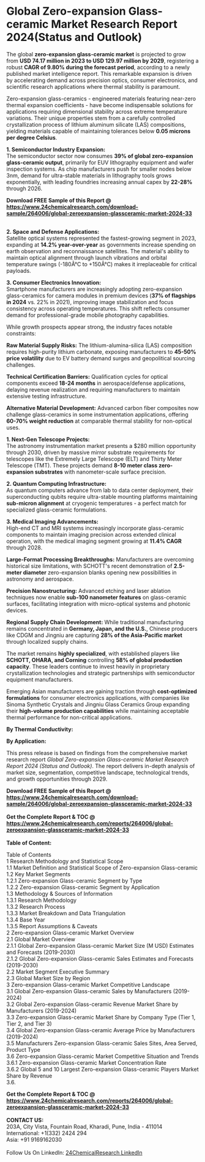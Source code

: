 <h1>Global Zero-expansion Glass-ceramic Market Research Report 2024(Status and Outlook)</h1><p>The global <strong>zero-expansion glass-ceramic market</strong> is projected to grow from <strong>USD 74.17 million in 2023 to USD 129.97 million by 2029</strong>, registering a robust <strong>CAGR of 9.80% during the forecast period</strong>, according to a newly published market intelligence report. This remarkable expansion is driven by accelerating demand across precision optics, consumer electronics, and scientific research applications where thermal stability is paramount.</p><p>Zero-expansion glass-ceramics - engineered materials featuring near-zero thermal expansion coefficients - have become indispensable solutions for applications requiring dimensional stability across extreme temperature variations. Their unique properties stem from a carefully controlled crystallization process of lithium aluminum silicate (LAS) compositions, yielding materials capable of maintaining tolerances below <strong>0.05 microns per degree Celsius</strong>.</p><p><strong>1. Semiconductor Industry Expansion:</strong><br>
The semiconductor sector now consumes <strong>39% of global zero-expansion glass-ceramic output</strong>, primarily for EUV lithography equipment and wafer inspection systems. As chip manufacturers push for smaller nodes below 3nm, demand for ultra-stable materials in lithography tools grows exponentially, with leading foundries increasing annual capex by <strong>22-28%</strong> through 2026.</p><div><b>Download FREE Sample of this Report @ 
            <a href="https://www.24chemicalresearch.com/download-sample/264006/global-zeroexpansion-glassceramic-market-2024-33">
            https://www.24chemicalresearch.com/download-sample/264006/global-zeroexpansion-glassceramic-market-2024-33</a></b></div><br><p><strong>2. Space and Defense Applications:</strong><br>
Satellite optical systems represented the fastest-growing segment in 2023, expanding at <strong>14.2% year-over-year</strong> as governments increase spending on earth observation and reconnaissance satellites. The material's ability to maintain optical alignment through launch vibrations and orbital temperature swings (-180Â°C to +150Â°C) makes it irreplaceable for critical payloads.</p><p><strong>3. Consumer Electronics Innovation:</strong><br>
Smartphone manufacturers are increasingly adopting zero-expansion glass-ceramics for camera modules in premium devices (<strong>37% of flagships in 2024</strong> vs. 22% in 2021), improving image stabilization and focus consistency across operating temperatures. This shift reflects consumer demand for professional-grade mobile photography capabilities.</p><p>While growth prospects appear strong, the industry faces notable constraints:</p><p><strong>Raw Material Supply Risks:</strong> The lithium-alumina-silica (LAS) composition requires high-purity lithium carbonate, exposing manufacturers to <strong>45-50% price volatility</strong> due to EV battery demand surges and geopolitical sourcing challenges.</p><p><strong>Technical Certification Barriers:</strong> Qualification cycles for optical components exceed <strong>18-24 months</strong> in aerospace/defense applications, delaying revenue realization and requiring manufacturers to maintain extensive testing infrastructure.</p><p><strong>Alternative Material Development:</strong> Advanced carbon fiber composites now challenge glass-ceramics in some instrumentation applications, offering <strong>60-70% weight reduction</strong> at comparable thermal stability for non-optical uses.</p><p><strong>1. Next-Gen Telescope Projects:</strong><br>
The astronomy instrumentation market presents a $280 million opportunity through 2030, driven by massive mirror substrate requirements for telescopes like the Extremely Large Telescope (ELT) and Thirty Meter Telescope (TMT). These projects demand <strong>8-10 meter class zero-expansion substrates</strong> with nanometer-scale surface precision.</p><p><strong>2. Quantum Computing Infrastructure:</strong><br>
As quantum computers advance from lab to data center deployment, their superconducting qubits require ultra-stable mounting platforms maintaining <strong>sub-micron alignment</strong> at cryogenic temperatures - a perfect match for specialized glass-ceramic formulations.</p><p><strong>3. Medical Imaging Advancements:</strong><br>
High-end CT and MRI systems increasingly incorporate glass-ceramic components to maintain imaging precision across extended clinical operation, with the medical imaging segment growing at <strong>11.4% CAGR</strong> through 2028.</p><p><strong>Large-Format Processing Breakthroughs:</strong> Manufacturers are overcoming historical size limitations, with SCHOTT's recent demonstration of <strong>2.5-meter diameter</strong> zero-expansion blanks opening new possibilities in astronomy and aerospace.</p><p><strong>Precision Nanostructuring:</strong> Advanced etching and laser ablation techniques now enable <strong>sub-100 nanometer features</strong> on glass-ceramic surfaces, facilitating integration with micro-optical systems and photonic devices.</p><p><strong>Regional Supply Chain Development:</strong> While traditional manufacturing remains concentrated in <strong>Germany, Japan, and the U.S.</strong>, Chinese producers like CDGM and Jingniu are capturing <strong>28% of the Asia-Pacific market</strong> through localized supply chains.</p><p>The market remains <strong>highly specialized</strong>, with established players like <strong>SCHOTT, OHARA, and Corning</strong> controlling <strong>58% of global production capacity</strong>. These leaders continue to invest heavily in proprietary crystallization technologies and strategic partnerships with semiconductor equipment manufacturers.</p><p>Emerging Asian manufacturers are gaining traction through <strong>cost-optimized formulations</strong> for consumer electronics applications, with companies like Sinoma Synthetic Crystals and Jingniu Glass Ceramics Group expanding their <strong>high-volume production capabilities</strong> while maintaining acceptable thermal performance for non-critical applications.</p><p><strong>By Thermal Conductivity:</strong></p><p><strong>By Application:</strong></p><p>This press release is based on findings from the comprehensive market research report <em>Global Zero-expansion Glass-ceramic Market Research Report 2024 (Status and Outlook)</em>. The report delivers in-depth analysis of market size, segmentation, competitive landscape, technological trends, and growth opportunities through 2029.</p><div><b>Download FREE Sample of this Report @ 
            <a href="https://www.24chemicalresearch.com/download-sample/264006/global-zeroexpansion-glassceramic-market-2024-33">
            https://www.24chemicalresearch.com/download-sample/264006/global-zeroexpansion-glassceramic-market-2024-33</a></b></div><br><div><b>Get the Complete Report & TOC @ 
            <a href="https://www.24chemicalresearch.com/reports/264006/global-zeroexpansion-glassceramic-market-2024-33">
            https://www.24chemicalresearch.com/reports/264006/global-zeroexpansion-glassceramic-market-2024-33</a></b></div><br>
            <b>Table of Content:</b><p>Table of Contents<br />
1 Research Methodology and Statistical Scope<br />
1.1 Market Definition and Statistical Scope of Zero-expansion Glass-ceramic<br />
1.2 Key Market Segments<br />
1.2.1 Zero-expansion Glass-ceramic Segment by Type<br />
1.2.2 Zero-expansion Glass-ceramic Segment by Application<br />
1.3 Methodology & Sources of Information<br />
1.3.1 Research Methodology<br />
1.3.2 Research Process<br />
1.3.3 Market Breakdown and Data Triangulation<br />
1.3.4 Base Year<br />
1.3.5 Report Assumptions & Caveats<br />
2 Zero-expansion Glass-ceramic Market Overview<br />
2.1 Global Market Overview<br />
2.1.1 Global Zero-expansion Glass-ceramic Market Size (M USD) Estimates and Forecasts (2019-2030)<br />
2.1.2 Global Zero-expansion Glass-ceramic Sales Estimates and Forecasts (2019-2030)<br />
2.2 Market Segment Executive Summary<br />
2.3 Global Market Size by Region<br />
3 Zero-expansion Glass-ceramic Market Competitive Landscape<br />
3.1 Global Zero-expansion Glass-ceramic Sales by Manufacturers (2019-2024)<br />
3.2 Global Zero-expansion Glass-ceramic Revenue Market Share by Manufacturers (2019-2024)<br />
3.3 Zero-expansion Glass-ceramic Market Share by Company Type (Tier 1, Tier 2, and Tier 3)<br />
3.4 Global Zero-expansion Glass-ceramic Average Price by Manufacturers (2019-2024)<br />
3.5 Manufacturers Zero-expansion Glass-ceramic Sales Sites, Area Served, Product Type<br />
3.6 Zero-expansion Glass-ceramic Market Competitive Situation and Trends<br />
3.6.1 Zero-expansion Glass-ceramic Market Concentration Rate<br />
3.6.2 Global 5 and 10 Largest Zero-expansion Glass-ceramic Players Market Share by Revenue<br />
3.6.</p><div><b>Get the Complete Report & TOC @ 
            <a href="https://www.24chemicalresearch.com/reports/264006/global-zeroexpansion-glassceramic-market-2024-33">
            https://www.24chemicalresearch.com/reports/264006/global-zeroexpansion-glassceramic-market-2024-33</a></b></div><br><b>CONTACT US:</b><br>
            203A, City Vista, Fountain Road, Kharadi, Pune, India - 411014<br>
            International: +1(332) 2424 294<br>
            Asia: +91 9169162030 <br><br>
            Follow Us On LinkedIn: <a href="https://www.linkedin.com/company/24chemicalresearch/">24ChemicalResearch LinkedIn</a>